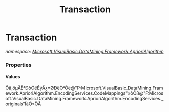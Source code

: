 ﻿---
title: Transaction
---

# Transaction
_namespace: [Microsoft.VisualBasic.DataMining.Framework.AprioriAlgorithm](N-Microsoft.VisualBasic.DataMining.Framework.AprioriAlgorithm.html)_






### Properties

#### Values
Õâ¸öµÄË³ÐòÓëÊýÄ¿±ØÐëÒªÓë@"P:Microsoft.VisualBasic.DataMining.Framework.AprioriAlgorithm.EncodingServices.CodeMappings"»òÕß@"F:Microsoft.VisualBasic.DataMining.Framework.AprioriAlgorithm.EncodingServices._originals"ÏàÒ»ÖÂ
